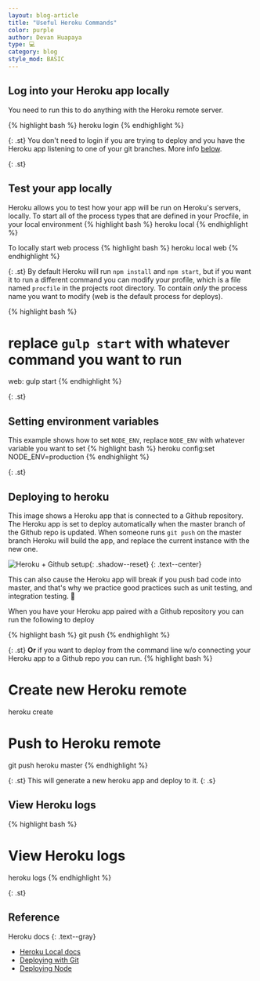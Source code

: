 ```yaml
---
layout: blog-article
title: "Useful Heroku Commands"
color: purple
author: Devan Huapaya
type: 💻
category: blog
style_mod: BASIC
---
```


## Log into your Heroku app locally

You need to run this to do anything with the Heroku remote server.

{% highlight bash %}
heroku login
{% endhighlight %}

{: .st}
You don't need to login if you are trying to deploy and you have the Heroku app
listening to one of your git branches. More info [below](#deploying-to-heroku).

{: .st}
## Test your app locally

Heroku allows you to test how your app will be run on Heroku's servers, locally.
To start all of the process types that are defined in your Procfile, in your
local environment
{% highlight bash %}
heroku local
{% endhighlight %}

To locally start web process
{% highlight bash %}
heroku local web
{% endhighlight %}

{: .st}
By default Heroku will run `npm install` and `npm start`, but if you want it to
run a different command you can modify your profile, which is a file named
`procfile` in the projects root directory. To contain *only* the process name
you want to modify (web is the default process for deploys).

{% highlight bash %}
# replace `gulp start` with whatever command you want to run
web: gulp start
{% endhighlight %}

{: .st}
## Setting environment variables

This example shows how to set `NODE_ENV`, replace `NODE_ENV` with whatever
variable you want to set
{% highlight bash %}
heroku config:set NODE_ENV=production
{% endhighlight %}

{: .st}
## Deploying to heroku

This image shows a Heroku app that is connected to a Github repository.
The Heroku app is set to deploy automatically when the master branch of the
Github repo is updated. When someone runs `git push` on the master branch
Heroku will build the app, and replace the current instance with the new one.

![Heroku + Github setup](http://i.imgur.com/htUL2FS.png){: .shadow--reset}
{: .text--center}

This can also cause the Heroku app will break if you push bad code into master,
and that's why we practice good practices such as unit testing, and integration
testing. 🙂

When you have your Heroku app paired with a Github repository you can run the
following to deploy

{% highlight bash %}
git push
{% endhighlight %}

{: .st}
**Or** if you want to deploy from the
command line w/o connecting your Heroku app to a Github repo you can run.
{% highlight bash %}
# Create new Heroku remote
heroku create
# Push to Heroku remote
git push heroku master
{% endhighlight %}

{: .st}
This will generate a new heroku app and deploy to it.
{: .s}

## View Heroku logs

{% highlight bash %}
# View Heroku logs
heroku logs
{% endhighlight %}

{: .st}
## Reference

Heroku docs
{: .text--gray}

- [Heroku Local docs](https://devcenter.heroku.com/articles/heroku-local)
- [Deploying with Git](https://devcenter.heroku.com/articles/git)
- [Deploying Node](https://devcenter.heroku.com/articles/deploying-nodejs)
